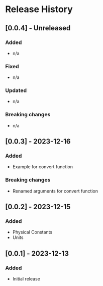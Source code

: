 # Release History

## [0.0.4] - Unreleased
### Added
* n/a
### Fixed
* n/a
### Updated
* n/a
### Breaking changes
* n/a

## [0.0.3] - 2023-12-16
### Added
* Example for convert function
### Breaking changes
* Renamed arguments for convert function

## [0.0.2] - 2023-12-15
### Added
* Physical Constants
* Units

## [0.0.1] - 2023-12-13
### Added
* Initial release

